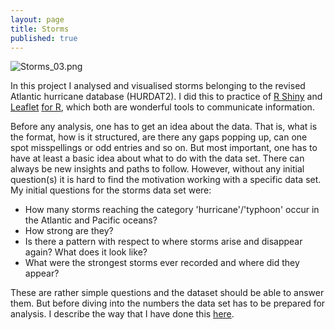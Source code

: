 ```yaml
---
layout: page
title: Storms
published: true
---
```

![Storms_03.png]({{site.baseurl}}/img/Storms_03.png)

In this project I analysed and visualised storms belonging to the revised Atlantic hurricane database (HURDAT2). I did this to practice of [R Shiny](https://shiny.rstudio.com/) and [Leaflet](http://leafletjs.com/) [for R](https://rstudio.github.io/leaflet/), which both are wonderful tools to communicate information.  

Before any analysis, one has to get an idea about the data. That is, what is the format, how is it structured, are there any gaps popping up, can one spot misspellings or odd entries and so on. But most important, one has to have at least a basic idea about what to do with the data set. There can always be new insights and paths to follow. However, without any initial question(s) it is hard to find the motivation working with a specific data set. My initial questions for the storms data set were:

- How many storms reaching the category 'hurricane'/'typhoon' occur in the Atlantic and Pacific oceans?
- How strong are they?
- Is there a pattern with respect to where storms arise and disappear again? What does it look like?
- What were the strongest storms ever recorded and where did they appear?

These are rather simple questions and the dataset should be able to answer them. But before diving into the numbers the data set has to be prepared for analysis. I describe the way that I have done this [here](StormDataPreparation.md).
